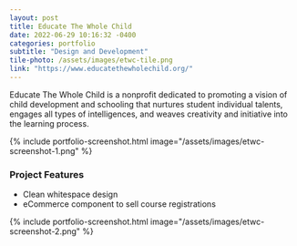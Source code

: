 ```yaml
---
layout: post
title: Educate The Whole Child
date: 2022-06-29 10:16:32 -0400
categories: portfolio
subtitle: "Design and Development"
tile-photo: /assets/images/etwc-tile.png
link: "https://www.educatethewholechild.org/"
---
```


Educate The Whole Child is a nonprofit dedicated to promoting a vision of child development and schooling that nurtures student individual talents, engages all types of intelligences, and weaves creativity and initiative into the learning process.

{% include portfolio-screenshot.html image="/assets/images/etwc-screenshot-1.png" %}

### Project Features
- Clean whitespace design
- eCommerce component to sell course registrations

{% include portfolio-screenshot.html image="/assets/images/etwc-screenshot-2.png" %}